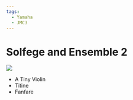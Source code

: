 ```yaml
---
tags:
  - Yamaha
  - JMC3
---
```


# Solfege and Ensemble 2

![](https://www.neverdiemedia.com/cdn/shop/products/201391716753421WVID8560WV.jpg?v=1700855780)

- A Tiny Violin
- Titine
- Fanfare
